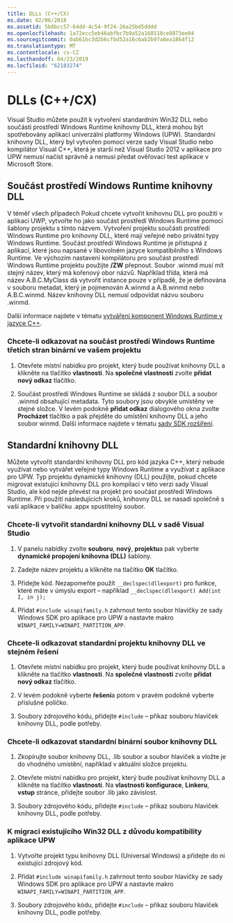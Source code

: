 ```yaml
---
title: DLLs (C++/CX)
ms.date: 02/06/2018
ms.assetid: 5b8bcc57-64dd-4c54-9f24-26a25bd5dddd
ms.openlocfilehash: 1a72ecc5eb46abfbc7b9a52a168510ce0873ee04
ms.sourcegitcommit: 0ab61bc3d2b6cfbd52a16c6ab2b97a8ea1864f12
ms.translationtype: MT
ms.contentlocale: cs-CZ
ms.lasthandoff: 04/23/2019
ms.locfileid: "62183274"
---
```

# <a name="dlls-ccx"></a>DLLs (C++/CX)

Visual Studio můžete použít k vytvoření standardním Win32 DLL nebo součásti prostředí Windows Runtime knihovny DLL, která mohou být spotřebovány aplikací univerzální platformy Windows (UPW). Standardní knihovny DLL, který byl vytvořen pomocí verze sady Visual Studio nebo kompilátor Visual C++, která je starší než Visual Studio 2012 v aplikace pro UPW nemusí načíst správně a nemusí předat ověřovací test aplikace v Microsoft Store.

## <a name="windows-runtime-component-dlls"></a>Součást prostředí Windows Runtime knihovny DLL

V téměř všech případech Pokud chcete vytvořit knihovnu DLL pro použití v aplikaci UWP, vytvořte ho jako součást prostředí Windows Runtime pomocí šablony projektu s tímto názvem. Vytvoření projektu součásti prostředí Windows Runtime pro knihovny DLL, které mají veřejné nebo privátní typy Windows Runtime. Součást prostředí Windows Runtime je přístupná z aplikací, které jsou napsané v libovolném jazyce kompatibilního s Windows Runtime. Ve výchozím nastavení kompilátoru pro součást prostředí Windows Runtime projektu použijte **/ZW** přepnout. Soubor .winmd musí mít stejný název, který má kořenový obor názvů. Například třída, která má název A.B.C.MyClass dá vytvořit instance pouze v případě, že je definována v souboru metadat, který je pojmenován A.winmd a A.B.winmd nebo A.B.C.winmd. Název knihovny DLL nemusí odpovídat názvu souboru .winmd.

Další informace najdete v tématu [vytváření komponent Windows Runtime v jazyce C++](/windows/uwp/winrt-components/creating-windows-runtime-components-in-cpp).

### <a name="to-reference-a-third-party-windows-runtime-component-binary-in-your-project"></a>Chcete-li odkazovat na součást prostředí Windows Runtime třetích stran binární ve vašem projektu

1. Otevřete místní nabídku pro projekt, který bude používat knihovny DLL a klikněte na tlačítko **vlastnosti**. Na **společné vlastnosti** zvolte **přidat nový odkaz** tlačítko.

1. Součást prostředí Windows Runtime se skládá z soubor DLL a soubor .winmd obsahující metadata. Tyto soubory jsou obvykle umístěny ve stejné složce. V levém podokně **přidat odkaz** dialogového okna zvolte **Procházet** tlačítko a pak přejděte do umístění knihovny DLL a jeho soubor winmd. Další informace najdete v tématu [sady SDK rozšíření](/visualstudio/extensibility/creating-a-software-development-kit#ExtensionSDKs).

## <a name="standard-dlls"></a>Standardní knihovny DLL

Můžete vytvořit standardní knihovny DLL pro kód jazyka C++, který nebude využívat nebo vytvářet veřejné typy Windows Runtime a využívat z aplikace pro UPW. Typ projektu dynamické knihovny (DLL) použijte, pokud chcete migrovat existující knihovny DLL pro kompilaci v této verzi sady Visual Studio, ale kód nejde převést na projekt pro součást prostředí Windows Runtime. Při použití následujících kroků, knihovny DLL se nasadí společně s vaší aplikace v balíčku .appx spustitelný soubor.

### <a name="to-create-a-standard-dll-in-visual-studio"></a>Chcete-li vytvořit standardní knihovny DLL v sadě Visual Studio

1. V panelu nabídky zvolte **souboru**, **nový**, **projektu**a pak vyberte **dynamické propojení knihovna (DLL)** šablony.

1. Zadejte název projektu a klikněte na tlačítko **OK** tlačítko.

1. Přidejte kód. Nezapomeňte použít `__declspec(dllexport)` pro funkce, které máte v úmyslu export – například `__declspec(dllexport) Add(int I, in j);`

1. Přidat `#include winapifamily.h` zahrnout tento soubor hlavičky ze sady Windows SDK pro aplikace pro UPW a nastavte makro `WINAPI_FAMILY=WINAPI_PARTITION_APP`.

### <a name="to-reference-a-standard-dll-project-from-the-same-solution"></a>Chcete-li odkazovat standardní projektu knihovny DLL ve stejném řešení

1. Otevřete místní nabídku pro projekt, který bude používat knihovny DLL a klikněte na tlačítko **vlastnosti**. Na **společné vlastnosti** zvolte **přidat nový odkaz** tlačítko.

1. V levém podokně vyberte **řešení**a potom v pravém podokně vyberte příslušné políčko.

1. Soubory zdrojového kódu, přidejte `#include` – příkaz souboru hlaviček knihovny DLL, podle potřeby.

### <a name="to-reference-a-standard-dll-binary"></a>Chcete-li odkazovat standardní binární soubor knihovny DLL

1. Zkopírujte soubor knihovny DLL, .lib soubor a soubor hlaviček a vložte je do vhodného umístění, například v aktuální složce projektu.

1. Otevřete místní nabídku pro projekt, který bude používat knihovny DLL a klikněte na tlačítko **vlastnosti**. Na **vlastnosti konfigurace**, **Linkeru**, **vstup** stránce, přidejte soubor .lib jako závislost.

1. Soubory zdrojového kódu, přidejte `#include` – příkaz souboru hlaviček knihovny DLL, podle potřeby.

### <a name="to-migrate-an-existing-win32-dll-for-uwp-app-compatibility"></a>K migraci existujícího Win32 DLL z důvodu kompatibility aplikace UPW

1. Vytvořte projekt typu knihovny DLL (Universal Windows) a přidejte do ní existující zdrojový kód.

1. Přidat `#include winapifamily.h` zahrnout tento soubor hlavičky ze sady Windows SDK pro aplikace pro UPW a nastavte makro `WINAPI_FAMILY=WINAPI_PARTITION_APP`.

1. Soubory zdrojového kódu, přidejte `#include` – příkaz souboru hlaviček knihovny DLL, podle potřeby.
